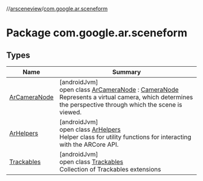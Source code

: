 //[arsceneview](../../index.md)/[com.google.ar.sceneform](index.md)

# Package com.google.ar.sceneform

## Types

| Name | Summary |
|---|---|
| [ArCameraNode](-ar-camera-node/index.md) | [androidJvm]<br>open class [ArCameraNode](-ar-camera-node/index.md) : [CameraNode](../../../arsceneview/com.google.ar.sceneform/-camera-node/index.md)<br>Represents a virtual camera, which determines the perspective through which the scene is viewed. |
| [ArHelpers](-ar-helpers/index.md) | [androidJvm]<br>open class [ArHelpers](-ar-helpers/index.md)<br>Helper class for utility functions for interacting with the ARCore API. |
| [Trackables](-trackables/index.md) | [androidJvm]<br>open class [Trackables](-trackables/index.md)<br>Collection of Trackables extensions |

